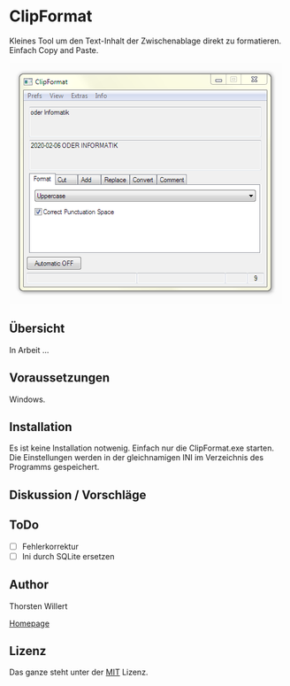 # ClipFormat
Kleines Tool um den Text-Inhalt der Zwischenablage direkt zu formatieren. Einfach Copy and Paste.

![ClipFormat](/images/Thorsten_Willert__ClipFormat_01.png)


## Übersicht

In Arbeit ...


## Voraussetzungen
Windows.

## Installation
Es ist keine Installation notwenig. Einfach nur die ClipFormat.exe starten. Die Einstellungen werden in der gleichnamigen INI im Verzeichnis des Programms gespeichert.
 
## Diskussion / Vorschläge


## ToDo

- [ ] Fehlerkorrektur
- [ ] Ini durch SQLite ersetzen

 ## Author
 Thorsten Willert

 [Homepage](http://www.thorsten-willert.de/)

 ## Lizenz
 Das ganze steht unter der [MIT](https://github.com/THWillert/HomeMatic_CSS/blob/master/LICENSE) Lizenz.

